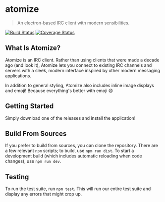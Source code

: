 # atomize

> An electron-based IRC client with modern sensibilities.

[![Build Status](https://github.com/aszecsei/atomize/workflows/build/badge.svg)](https://github.com/aszecsei/atomize/actions?query=workflow%3Abuild)
[![Coverage Status](https://coveralls.io/repos/github/aszecsei/atomize/badge.svg?branch=master)](https://coveralls.io/github/aszecsei/atomize?branch=master)

## What Is Atomize?

Atomize is an IRC client. Rather than using clients that were made a decade ago (and look it), Atomize lets you connect to existing IRC channels and servers with a sleek, modern interface inspired by other modern messaging applications.

In addition to general styling, Atomize also includes inline image displays and emoji! Because everything's better with emoji 😄

## Getting Started

Simply download one of the releases and install the application!

## Build From Sources

If you prefer to build from sources, you can clone the repository. There are a few relevant `npm` scripts; to build, use `npm run dist`. To start a development build (which includes automatic reloading when code changes), use `npm run dev`.

## Testing

To run the test suite, run `npm test`. This will run our entire test suite and display any errors that might crop up.
